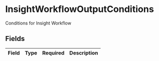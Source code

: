# InsightWorkflowOutputConditions

Conditions for Insight Workflow


## Fields

| Field       | Type        | Required    | Description |
| ----------- | ----------- | ----------- | ----------- |